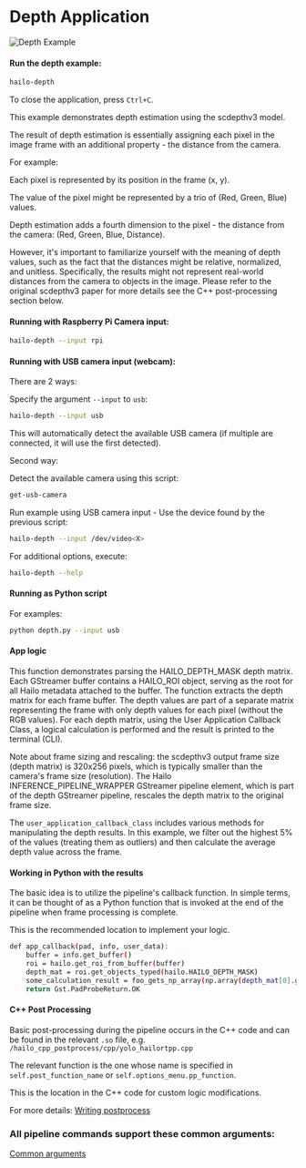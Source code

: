 # Depth Application

![Depth Example](../../../../doc/images/depth.gif)

#### Run the depth example:
```bash
hailo-depth
```
To close the application, press `Ctrl+C`.

This example demonstrates depth estimation using the scdepthv3 model.

The result of depth estimation is essentially assigning each pixel in the image frame with an additional property - the distance from the camera.

For example:

Each pixel is represented by its position in the frame (x, y).

The value of the pixel might be represented by a trio of (Red, Green, Blue) values.

Depth estimation adds a fourth dimension to the pixel - the distance from the camera: (Red, Green, Blue, Distance).

However, it's important to familiarize yourself with the meaning of depth values, such as the fact that the distances might be relative, normalized, and unitless. Specifically, the results might not represent real-world distances from the camera to objects in the image. Please refer to the original scdepthv3 paper for more details see the C++ post-processing section below.

#### Running with Raspberry Pi Camera input:
```bash
hailo-depth --input rpi
```

#### Running with USB camera input (webcam):
There are 2 ways:

Specify the argument `--input` to `usb`:
```bash
hailo-depth --input usb
```

This will automatically detect the available USB camera (if multiple are connected, it will use the first detected).

Second way:

Detect the available camera using this script:
```bash
get-usb-camera
```
Run example using USB camera input - Use the device found by the previous script:
```bash
hailo-depth --input /dev/video<X>
```

For additional options, execute:
```bash
hailo-depth --help
```

#### Running as Python script

For examples: 
```bash
python depth.py --input usb
```

#### App logic

This function demonstrates parsing the HAILO_DEPTH_MASK depth matrix. Each GStreamer buffer contains a HAILO_ROI object, serving as the root for all Hailo metadata attached to the buffer. The function extracts the depth matrix for each frame buffer. The depth values are part of a separate matrix representing the frame with only depth values for each pixel (without the RGB values). For each depth matrix, using the User Application Callback Class, a logical calculation is performed and the result is printed to the terminal (CLI).

Note about frame sizing and rescaling: the scdepthv3 output frame size (depth matrix) is 320x256 pixels, which is typically smaller than the camera's frame size (resolution). The Hailo INFERENCE_PIPELINE_WRAPPER GStreamer pipeline element, which is part of the depth GStreamer pipeline, rescales the depth matrix to the original frame size.

The `user_application_callback_class` includes various methods for manipulating the depth results. In this example, we filter out the highest 5% of the values (treating them as outliers) and then calculate the average depth value across the frame.

#### Working in Python with the results

The basic idea is to utilize the pipeline's callback function. In simple terms, it can be thought of as a Python function that is invoked at the end of the pipeline when frame processing is complete.

This is the recommended location to implement your logic.

```bash
def app_callback(pad, info, user_data):
    buffer = info.get_buffer()
    roi = hailo.get_roi_from_buffer(buffer)
    depth_mat = roi.get_objects_typed(hailo.HAILO_DEPTH_MASK)
    some_calculation_result = foo_gets_np_array(np.array(depth_mat[0].get_data()).flatten())
    return Gst.PadProbeReturn.OK
```

#### C++ Post Processing

Basic post-processing during the pipeline occurs in the C++ code and can be found in the relevant `.so` file, e.g. `/hailo_cpp_postprocess/cpp/yolo_hailortpp.cpp`

The relevant function is the one whose name is specified in `self.post_function_name` or `self.options_menu.pp_function`.

This is the location in the C++ code for custom logic modifications.

For more details: [Writing postprocess](../../../../doc/developer_guide/writing_postprocess.md)

### All pipeline commands support these common arguments:

[Common arguments](../../../../doc/user_guide/running_applications.md#command-line-argument-reference)